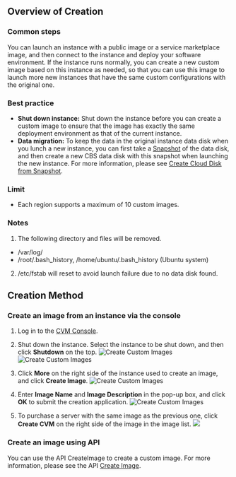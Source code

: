 ## Overview of Creation
### Common steps
You can launch an instance with a public image or a service marketplace image, and then connect to the instance and deploy your software environment. If the instance runs normally, you can create a new custom image based on this instance as needed, so that you can use this image to launch more new instances that have the same custom configurations with the original one.

### Best practice
 - **Shut down instance:**
Shut down the instance before you can create a custom image to ensure that the image has exactly the same deployment environment as that of the current instance.
 - **Data migration:**
To keep the data in the original instance data disk when you lunch a new instance, you can first take a [Snapshot](/doc/product/362/2455) of the data disk, and then create a new CBS data disk with this snapshot when launching the new instance. For more information, please see [Create Cloud Disk from Snapshot](/doc/product/362/2455#6.-.E4.BD.BF.E7.94.A8.E5.BF.AB.E7.85.A7.E5.88.9B.E5.BB.BA.E7.A3.81.E7.9B.98).

### Limit
 - Each region supports a maximum of 10 custom images.

### Notes
1. The following directory and files will be removed.
- /var/log/  
- /root/.bash_history, /home/ubuntu/.bash_history (Ubuntu system)

2. /etc/fstab will reset to avoid launch failure due to no data disk found.

## Creation Method
### Create an image from an instance via the console

 1. Log in to the [CVM Console](https://console.cloud.tencent.com/cvm/).
 2. Shut down the instance. Select the instance to be shut down, and then click **Shutdown** on the top.
 ![Create Custom Images](https://main.qcloudimg.com/raw/09102b9c844236d102a7f9e29a7e595c.png)
![Create Custom Images](https://main.qcloudimg.com/raw/4b8516ecd808a8a9ffd06ad90ba27af1.png)

 3. Click **More** on the right side of the instance used to create an image, and click **Create Image**.
 ![Create Custom Images](https://main.qcloudimg.com/raw/5f4190da7a8b547fd751c5b5e0790755.png)
 4. Enter **Image Name** and **Image Description** in the pop-up box, and click **OK** to submit the creation application.
 ![Create Custom Images](https://main.qcloudimg.com/raw/80ee47a3d7f6d0b640b2bc3b04fa881c.png)

 5. To purchase a server with the same image as the previous one, click **Create CVM** on the right side of the image in the image list.
![](https://main.qcloudimg.com/raw/31c3ec91fe0e42f7f32d1025e04c5671.png)

### Create an image using API
You can use the API CreateImage to create a custom image. For more information, please see the API [Create Image](/doc/api/229/1273).
